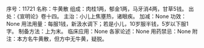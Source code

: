 序号：11721
名称：牛黄散
组成：肉桂1两，郁金1两，马牙消4两，甘草5钱。
出处：《宣明论》卷十四。
主治：小儿上焦壅热，诸眼疾。
加减：None
功效：None
用法用量：每服1钱，新汲水调下；若是小儿，10岁服半钱，5岁以下服1字。
制备方法：上为末。
临床应用：None
各家论述：None
用药禁忌：None
附注：本方名牛黄散，但方中无牛黄，疑脱。
